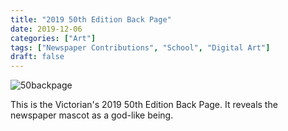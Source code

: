 ```yaml
---
title: "2019 50th Edition Back Page"
date: 2019-12-06
categories: ["Art"]
tags: ["Newspaper Contributions", "School", "Digital Art"]
draft: false
---
```


![50backpage](/images/post/50backpage.png)

This is the Victorian's 2019 50th Edition Back Page. It reveals the newspaper mascot as a god-like being.
